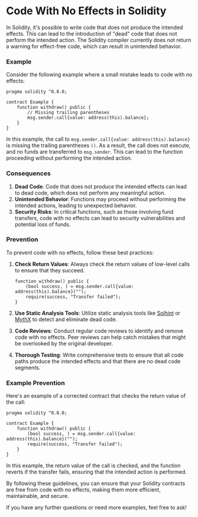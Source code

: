# Code With No Effects in Solidity

In Solidity, it's possible to write code that does not produce the intended effects. This can lead to the introduction of "dead" code that does not perform the intended action. The Solidity compiler currently does not return a warning for effect-free code, which can result in unintended behavior.

### Example

Consider the following example where a small mistake leads to code with no effects:

```solidity
pragma solidity ^0.8.0;

contract Example {
    function withdraw() public {
        // Missing trailing parentheses
        msg.sender.call{value: address(this).balance};
    }
}
```

In this example, the call to `msg.sender.call{value: address(this).balance}` is missing the trailing parentheses `()`. As a result, the call does not execute, and no funds are transferred to `msg.sender`. This can lead to the function proceeding without performing the intended action.

### Consequences

1. **Dead Code**: Code that does not produce the intended effects can lead to dead code, which does not perform any meaningful action.
2. **Unintended Behavior**: Functions may proceed without performing the intended actions, leading to unexpected behavior.
3. **Security Risks**: In critical functions, such as those involving fund transfers, code with no effects can lead to security vulnerabilities and potential loss of funds.

### Prevention

To prevent code with no effects, follow these best practices:

1. **Check Return Values**: Always check the return values of low-level calls to ensure that they succeed.

   ```solidity
   function withdraw() public {
       (bool success, ) = msg.sender.call{value: address(this).balance}("");
       require(success, "Transfer failed");
   }
   ```

2. **Use Static Analysis Tools**: Utilize static analysis tools like [Solhint](https://protofire.github.io/solhint/) or [MythX](https://mythx.io/) to detect and eliminate dead code.

3. **Code Reviews**: Conduct regular code reviews to identify and remove code with no effects. Peer reviews can help catch mistakes that might be overlooked by the original developer.

4. **Thorough Testing**: Write comprehensive tests to ensure that all code paths produce the intended effects and that there are no dead code segments.

### Example Prevention

Here's an example of a corrected contract that checks the return value of the call:

```solidity
pragma solidity ^0.8.0;

contract Example {
    function withdraw() public {
        (bool success, ) = msg.sender.call{value: address(this).balance}("");
        require(success, "Transfer failed");
    }
}
```

In this example, the return value of the call is checked, and the function reverts if the transfer fails, ensuring that the intended action is performed.

By following these guidelines, you can ensure that your Solidity contracts are free from code with no effects, making them more efficient, maintainable, and secure.

If you have any further questions or need more examples, feel free to ask!